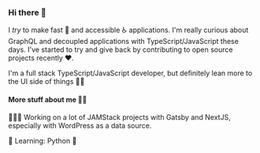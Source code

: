 ### Hi there 👋

I *try* to make fast 🚀 and accessible ♿️ applications. I'm really curious about GraphQL and decoupled applications with TypeScript/JavaScript these days. I've started to try and give back by contributing to open source projects recently ♥️.

I'm a full stack TypeScript/JavaScript developer, but definitely lean more to the UI side of things 💅🏽

#### More stuff about me 🏌️‍♂️
🚵🏾‍♂️ Working on a lot of JAMStack projects with Gatsby and NextJS, especially with WordPress as a data source.

📕 Learning: Python 🐍



<!--
**jacobarriola/jacobarriola** is a ✨ _special_ ✨ repository because its `README.md` (this file) appears on your GitHub profile.

Here are some ideas to get you started:

- 🔭 I’m currently working on ...
- 🌱 I’m currently learning ...
- 👯 I’m looking to collaborate on ...
- 🤔 I’m looking for help with ...
- 💬 Ask me about ...
- 📫 How to reach me: ...
- 😄 Pronouns: ...
- ⚡ Fun fact: ...
-->
